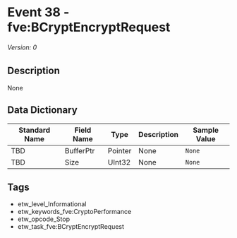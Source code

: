 # Event 38 - fve:BCryptEncryptRequest
###### Version: 0

## Description
None

## Data Dictionary
|Standard Name|Field Name|Type|Description|Sample Value|
|---|---|---|---|---|
|TBD|BufferPtr|Pointer|None|`None`|
|TBD|Size|UInt32|None|`None`|

## Tags
* etw_level_Informational
* etw_keywords_fve:CryptoPerformance
* etw_opcode_Stop
* etw_task_fve:BCryptEncryptRequest